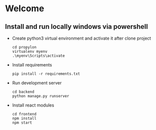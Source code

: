 # Welcome
## Install and run locally windows via powershell

-   Create python3 virtual environment and activate it after clone project
    ```
    cd propylon
    virtualenv myenv
    .\myenv\Scripts\activate
    ```
    
-   Install requirements
    ```
    pip install -r requirements.txt
    ```
-   Run development server
    ```
    cd backend
    python manage.py runserver
    ```

-   Install react modules
    ```
    cd frontend
    npm install
    npm start
    ```
